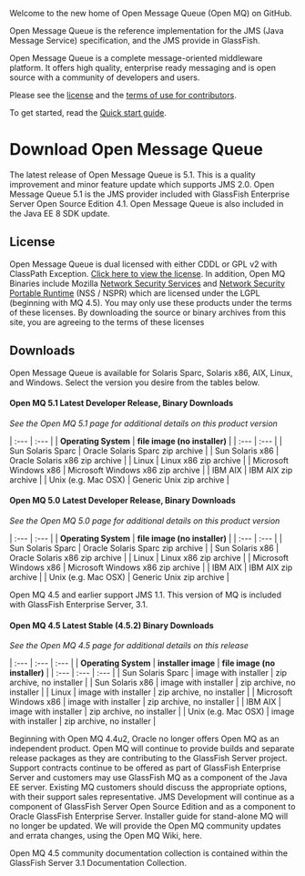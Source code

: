 Welcome to the new home of Open Message Queue (Open MQ) on GitHub.

Open Message Queue is the reference implementation for the JMS (Java Message Service) specification,
and the JMS provide in GlassFish.

Open Message Queue is a complete message-oriented middleware platform.
It offers high quality, enterprise ready messaging and is open source with a community of developers and users. 

Please see the [license](LICENSE) and the [terms of use for contributors](CONTRIBUTING).

To get started, read the  [Quick start guide](www/overview.html).

# <a name="Download_OpenMQ"></a>Download Open Message Queue

The latest release of Open Message Queue is 5.1.
This is a quality improvement and minor feature update which supports JMS 2.0.
Open Message Queue 5.1 is the JMS provider included with GlassFish Enterprise Server Open Source Edition 4.1.
Open Message Queue is also included in the Java EE 8 SDK update.

## License

Open Message Queue is dual licensed with either CDDL or GPL v2 with ClassPath Exception. 
[Click here to view the license](LICENSE).
In addition, Open MQ Binaries include Mozilla 
[Network Security Services](http://www.mozilla.org/projects/security/pki/nss) and
[Network Security Portable Runtime](http://www.mozilla.org/projects/nspr)
(NSS / NSPR) which are licensed under the LGPL (beginning with MQ 4.5). 
You may only use these products under the terms of these licenses. 
By downloading the source or binary archives from this site, you are agreeing to the terms of these licenses

## Downloads

Open Message Queue is available for Solaris Sparc, Solaris x86, AIX, Linux, and Windows. 
Select the version you desire from the tables below.

#### Open MQ 5.1 Latest Developer Release, Binary Downloads 

_See the Open MQ 5.1 page for additional details on this product version_

| :---         | :---      | 
| **Operating System**   | **file image (no installer)** |
| :---         | :---      | 
| Sun Solaris Sparc | Oracle Solaris Sparc zip archive | 
| Sun Solaris x86 | Oracle Solaris x86 zip archive | 
| Linux | Linux x86 zip archive | 
| Microsoft Windows x86 | Microsoft Windows x86 zip archive | 
| IBM AIX | IBM AIX zip archive | 
| Unix (e.g. Mac OSX) | Generic Unix zip archive |

#### Open MQ 5.0 Latest Developer Release, Binary Downloads

_See the Open MQ 5.0 page for additional details on this product version_ 

| :---         | :---      | 
| **Operating System**   | **file image (no installer)** |
| :---         | :---      | 
| Sun Solaris Sparc | Oracle Solaris Sparc zip archive |
| Sun Solaris x86 | Oracle Solaris x86 zip archive |
| Linux | Linux x86 zip archive |
| Microsoft Windows x86 | Microsoft Windows x86 zip archive |
| IBM AIX | IBM AIX zip archive |
| Unix (e.g. Mac OSX) | Generic Unix zip archive |

Open MQ 4.5 and earlier support JMS 1.1. This version of MQ is included with GlassFish Enterprise Server, 3.1.

#### Open MQ 4.5 Latest Stable (4.5.2) Binary Downloads

_See the Open MQ 4.5 page for additional details on this release_

| :--- | :--- | :--- |
| **Operating System**   | **installer image** | **file image (no installer)** |
| :--- | :--- | :--- |
| Sun Solaris Sparc | image with installer | zip archive, no installer |
| Sun Solaris x86 | image with installer | zip archive, no installer |
| Linux | image with installer | zip archive, no installer |
| Microsoft Windows x86 | image with installer | zip archive, no installer |
| IBM AIX | image with installer | zip archive, no installer |
| Unix (e.g. Mac OSX) | image with installer | zip archive, no installer |

Beginning with Open MQ 4.4u2, Oracle no longer offers Open MQ as an independent product. 
Open MQ will continue to provide builds and separate release packages as they are contributing to the GlassFish Server project. 
Support contracts continue to be offered as part of GlassFish Enterprise Server 
and customers may use GlassFish MQ as a component of the Java EE server. 
Existing MQ customers should discuss the appropriate options, with their support sales representative. 
JMS Development will continue as a component of GlassFish Server Open Source Edition 
and as a component to Oracle GlassFish Enterprise Server. 
Installer guide for stand-alone MQ will no longer be updated. 
We will provide the Open MQ community updates and errata changes, using the Open MQ Wiki, here.

Open MQ 4.5 community documentation collection is contained within the GlassFish Server 3.1 Documentation Collection. 


